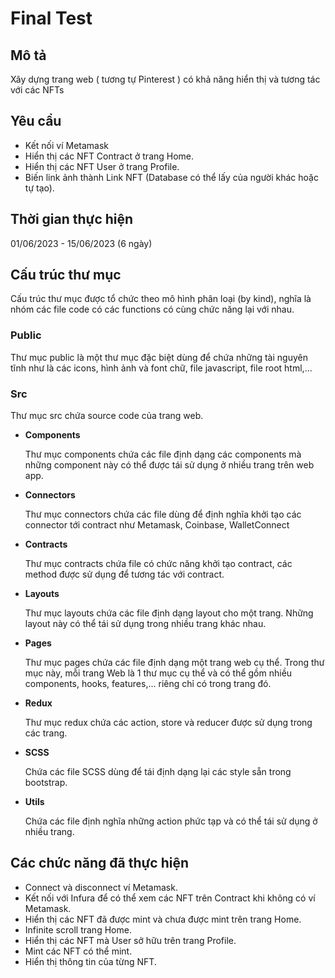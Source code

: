 # Final Test

## Mô tả

Xây dựng trang web ( tương tự Pinterest ) có khả năng hiển thị và tương tác với các NFTs

## Yêu cầu

- Kết nối ví Metamask
- Hiển thị các NFT Contract ở trang Home.
- Hiển thị các NFT User ở trang Profile.
- Biến link ảnh thành Link NFT (Database có thể lấy của người khác hoặc tự tạo).

## Thời gian thực hiện

01/06/2023 - 15/06/2023 (6 ngày)

## Cấu trúc thư mục

Cấu trúc thư mục được tổ chức theo mô hình phân loại (by kind), nghĩa là nhóm các file code có các functions có cùng chức năng lại với nhau.

### Public

Thư mục public là một thư mục đặc biệt dùng để chứa những tài nguyên tĩnh như là các icons, hình ảnh và font chữ, file javascript, file root html,...

### Src

Thư mục src chứa source code của trang web.

- **Components**

    Thư mục components chứa các file định dạng các components mà những component này có thể được tái sử dụng ở nhiều trang trên web app.

- **Connectors**

    Thư mục connectors chứa các file dùng để định nghĩa khởi tạo các connector tới contract như Metamask, Coinbase, WalletConnect

- **Contracts**

    Thư mục contracts chứa file có chức năng khởi tạo contract, các method được sử dụng để tương tác với contract.

- **Layouts**

    Thư mục layouts chứa các file định dạng layout cho một trang. Những layout này có thể tái sử dụng trong nhiều trang khác nhau.

- **Pages**

    Thư mục pages chứa các file định dạng một trang web cụ thể. Trong thư mục này, mỗi trang Web là 1 thư mục cụ thể và có thể gồm nhiều components, hooks, features,... riêng chỉ có trong trang đó.

- **Redux**

    Thư mục redux chứa các action, store và reducer được sử dụng trong các trang.

- **SCSS**

    Chứa các file SCSS dùng để tái định dạng lại các style sẵn trong bootstrap.

- **Utils**

    Chứa các file định nghĩa những action phức tạp và có thể tái sử dụng ở nhiều trang.

## Các chức năng đã thực hiện

- Connect và disconnect ví Metamask.
- Kết nối với Infura để có thể xem các NFT trên Contract khi không có ví Metamask.
- Hiển thị các NFT đã được mint và chưa được mint trên trang Home.
- Infinite scroll trang Home.
- Hiển thị các NFT mà User sở hữu trên trang Profile.
- Mint các NFT có thể mint.
- Hiển thị thông tin của từng NFT.
